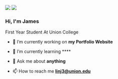 [![](https://img.shields.io/badge/linkedin-%230077B5.svg?&style=for-the-badge&logo=linkedin&logoColor=white)](https://www.linkedin.com/in/jameslinurl/)
[![](https://img.shields.io/badge/Gmail-D14836?style=for-the-badge&logo=gmail&logoColor=white)](mailto:linj3@union.edu)

### Hi, I'm James
First Year Student At Union College
- 🔭 I’m currently working on **my Portfolio Website**

- 🌱 I’m currently learning ****

- 💬 Ask me about **anything**

- 📫 How to reach me **linj3@union.edu**

